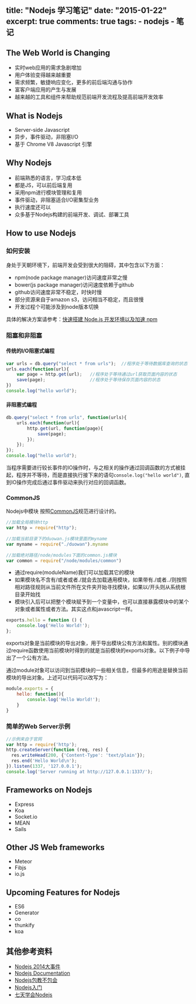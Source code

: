 title: "Nodejs 学习笔记"
date: "2015-01-22"
excerpt: true
comments: true
tags:
    - nodejs
    - 笔记
---

## The Web World is Changing

*   实时web应用的需求急剧增加
*   用户体验变得越来越重要
*   需求频繁，敏捷响应变化，更多的前后端沟通与协作
*   富客户端应用的产生与发展
*   越来越的工具和组件来帮助规范前端开发流程及提高前端开发效率

## What is Nodejs

*   Server-side Javascript
*   异步，事件驱动，非阻塞I/O
*   基于 Chrome V8 Javascript 引擎

## Why Nodejs

*   前端熟悉的语言，学习成本低
*   都是JS，可以前后端复用
*   采用npm进行模块管理和复用
*   事件驱动，非阻塞适合I/O密集型业务
*   执行速度还可以
*   众多基于Nodejs构建的前端开发、调试、部署工具

<!-- more -->

## How to use Nodejs

### 如何安装

身处于天朝环境下，前端开发会受到很大的阻碍，其中包含以下方面：

*   npm(node package manager)访问速度非常之慢
*   bower(js package manager)访问速度依赖于github
*   github访问速度非常不稳定，时快时慢
*   部分资源来自于amazon s3，访问相当不稳定，而且很慢
*   开发过程个可能涉及到node版本切换

具体的解决方案请参考：[快速搭建 Node.js 开发环境以及加速 npm](https://cnodejs.org/topic/5338c5db7cbade005b023c98)

### 阻塞和非阻塞

#### 传统的I/O阻塞式编程

```javascript
var urls = db.query("select * from urls");  //程序处于等待数据库查询的状态
urls.each(function(url){
    var page = http.get(url);   //程序处于等待通过url获取页面内容的状态
    save(page);                 //程序处于等待保存页面内容的状态
})
console.log("hello world");
```

#### 非阻塞式编程

```javascript
db.query("select * from urls", function(urls){
    urls.each(function(url){
        http.get(url, function(page){
            save(page);
        });
    });
});
console.log("hello world");
```

当程序需要进行较长事件的IO操作时，与之相关的操作通过回调函数的方式被挂起，程序并不等待，而是直接执行接下来的语句`console.log("hello world")`, 直到IO操作完成后通过事件驱动来执行对应的回调函数。

### CommonJS

Nodejs中模块 按照[CommonJS](http://www.commonjs.org/specs/)规范进行设计的。

```javascript
//加载全局模块http  
var http = require("http");  
  
//加载当前目录下的duowan.js模块里面的myname  
var myname = require("./duowan").myname  
  
//加载绝对路径/node/modules下面的common.js模块  
var common = require("/node/modules/common")  
```

*   通过require(moduleName)我们可以加载其它的模块
*   如果模块名不含有/或者或者./就会去加载通用模块，如果带有./或者../则按照相对路径规则从当前文件所在文件夹开始寻找模块，如果以/开头则从系统根目录开始找
*   模块引入后可以把整个模块赋予到一个变量中，也可以直接暴露模块中的某个对象或者属性或者方法。其实这点和javascript一样。

```javascript
exports.hello = function () {
    console.log('Hello World!');
};
```

exports对象是当前模块的导出对象，用于导出模块公有方法和属性。别的模块通过require函数使用当前模块时得到的就是当前模块的exports对象。以下例子中导出了一个公有方法。

通过module对象可以访问到当前模块的一些相关信息，但最多的用途是替换当前模块的导出对象。上述可以代码可以改写为：

```javascript
module.exports = {
    hello: function(){
        console.log('Hello World!');
    }
}
```

### 简单的Web Server示例

```javascript
//示例来自于官网
var http = require('http');
http.createServer(function (req, res) {
  res.writeHead(200, {'Content-Type': 'text/plain'});
  res.end('Hello World\n');
}).listen(1337, '127.0.0.1');
console.log('Server running at http://127.0.0.1:1337/');
```

## Frameworks on Nodejs

*   Express
*   Koa
*   Socket.io
*   MEAN
*   Sails

## Other JS Web frameworks

*   Meteor
*   Fibjs
*   io.js

## Upcoming Features for Nodejs

*   ES6
*   Generator
*   co
*   thunkify
*   koa

## 其他参考资料

*   [Nodejs 2014大事件](http://blog.rednode.cn/year-2014-of-node-js/)
*   [Nodejs Documentation](http://nodejs.org/documentation/)
*   [Nodejs包教不包会](https://github.com/alsotang/node-lessons)
*   [Nodejs入门](http://www.nodebeginner.org/index-zh-cn.html)
*   [七天学会Nodejs](http://nqdeng.github.io/7-days-nodejs/)